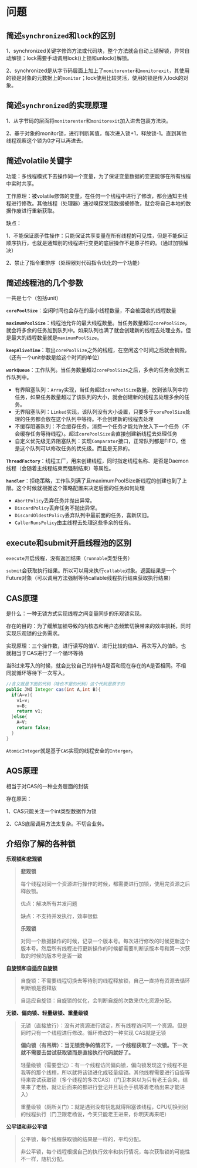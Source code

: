# 问题

## 简述`synchronized`和`lock`的区别

1、synchronized关键字修饰方法或代码块，整个方法就会自动上锁解锁，异常自动解锁；lock需要手动调用lock()上锁和unlock()解锁。

2、synchronized是从字节码层面上加上了`monitorenter`和`monitorexit`，其使用的锁是对象的元数据上的`monitor`；lock使用比较灵活，使用的锁是传入lock的对象。



## 简述`synchronized`的实现原理

1、从字节码的层面将`monitorenter`和`monitorexit`加入进去包裹方法块。

2、基于对象的monitor锁，进行判断其值，每次进入锁+1，释放锁-1。直到其他线程观察这个锁为0才可以再进去。

## 简述volatile关键字

功能：多线程模式下去操作同一个变量，为了保证变量数据的变更能够在所有线程中实时共享。

工作原理：被volatile修饰的变量，在任何一个线程中进行了修改，都会通知主线程进行修改。其他线程（处理器）通过嗅探发现数据被修改，就会将自己本地的数据作废进行重新获取。

缺点：

1、不能保证原子性操作：只能保证共享变量在所有线程的可见性，但是不能保证顺序执行，也就是通知别的线程进行变更的底层操作不是原子性的。（通过加锁解决）

2、禁止了指令重排序（处理器对代码指令优化的一个功能）

## 简述线程池的几个参数

一共是七个（包括unit）

**`corePoolSize`**：空闲时间也会存在的最小线程数量，不会被回收的线程数量

**`maximumPoolSize`**：线程池允许的最大线程数量。当任务数量超过`corePoolSize`，就会将多余的任务加到队列中。如果队列也满了就会创建新的线程去处理业务。但是最大的线程数量就是`maximumPoolSize`。

**`keepAliveTime`**：取出`corePoolSize`之外的线程，在空闲这个时间之后就会销毁。（还有一个unit参数是给这个时间的单位）

**`workQueue`**：工作队列。当任务数量超过`corePoolSize`之后，多余的任务会放到工作队列中。

+ 有界阻塞队列：`Array`实现，当任务超过`corePoolSize`数量，放到该队列中的任务，如果任务数量超过了该队列的大小，就会创建新的线程去处理多余的任务。
+ 无界阻塞队列：`Linked`实现，该队列没有大小设置，只要多于`corePoolSize`处理的任务都会放在这个队列中等待。不会创建新的线程去处理
+ 不缓存阻塞队列：不会缓存任务，消费一个任务才能允许放入下一个任务（不会缓存任务等待线程）。超过`corePoolSize`会直接创建新线程去处理任务
+ 自定义优先级无界阻塞队列：实现`Comparator`接口，正常队列都是FIFO，但是这个队列可以修改任务的优先级。而且是无界的。

**`ThreadFactory`**：线程工厂，用来创建线程，同时指定线程名称、是否是Daemon线程（会随着主线程结束而强制结束）等属性。

**`handler`**：拒绝策略，工作队列满了且maximumPoolSize新线程的创建也到了上限。这个时候就根据这个策略配置来决定后面的任务如何处理

+ `AbortPolicy`丢弃任务并抛出异常。
+ `DiscardPolicy`丢弃任务不抛出异常。
+ `DiscardOldestPolicy`丢弃队列中最前面的任务，喜新厌旧。
+ `CallerRunsPolicy`由主线程去处理这些多余的任务。



## execute和submit开启线程池的区别

`execute`开启线程，没有返回结果（`runnable`类型任务）

`submit`会获取执行结果。所以可以用来执行`callable`对象。返回结果是一个Future对象（可以调用方法强制等待callable线程执行结束获取执行结果）











##  CAS原理

是什么：一种无锁方式实现线程之间变量同步的乐观锁实现。

存在的目的：为了缓解加锁导致的内核态和用户态频繁切换带来的效率损耗，同时实现乐观锁的业务需求。

实现原理：三个操作数，进行读写的值V、进行比较的值A、再次写入的值B。也就相当于CAS进行了一个循环等待

当B过来写入的时候，就会比较自己的持有A是否和现在存在的A是否相同。不相同就循环等待下一次写入。

```java
//含义就是下面的代码（啥也不是的代码）这个代码是原子的
public JNI Integer cas(int A,int B){
  if(A=v){
    v1=v;
    v=B;
    return v1;
  }else{
    A=V;
    return false;
  }
}
```

`AtomicInteger`就是基于`CAS`实现的线程安全的`Interger`。

## AQS原理

相当于对CAS的一种业务层面的封装

存在原因：

1、CAS只能关注一个int类型数据作为锁

2、CAS底层调用方法太复杂。不切合业务。





## 介绍你了解的各种锁

**乐观锁和悲观锁**

> **悲观锁**
>
> 每个线程对同一个资源进行操作的时候，都需要进行加锁，使用完资源之后释放锁。
>
> 优点：解决所有并发问题
>
> 缺点：不支持并发执行，效率很低
>
> **乐观锁**
>
> 对同一个数据操作的时候，记录一个版本号。每次进行修改的时候更新这个版本号。然后所有线程进行更新操作的时候都需要判断该版本号和第一次获取的时候的版本号是否一致

**自旋锁和自适应自旋锁**

> 自旋锁：不需要线程切换去等待别的线程释放锁，自己一直持有资源去循环判断锁是否释放
>
> 自适应自旋锁：自旋锁的优化，会判断自旋的次数来优化资源分配。

**无锁、偏向锁、轻量级锁、重量级锁**

> 无锁（直接放行）：没有对资源进行锁定，所有线程访问同一个资源。但是同时只有一个线程进行修改。循环修改的一种实现 CAS就是无锁
>
> **偏向锁（有吊牌）：当无锁竞争的情况下，一个线程获取了一次锁。下一次就不需要去尝试获取锁而是直接执行代码就好了。**
>
> 轻量级锁（需要登记）：有一个线程访问偏向锁，偏向锁发现这个线程不是我等的那个线程，所以就将该锁进化成轻量级锁。其他线程需要进行自旋等待来尝试获取锁（多个线程的多次CAS）（门卫本来以为只有老王会来，结果来了老杨，就让后面来的都进行登记并且玩会手机等着老杨出来才能进入）
>
> 重量级锁（厕所关门）：就是遇到没有钥匙就得阻塞该线程，CPU切换到别的线程执行（门卫跟老杨说，今天只能老王进来，你明天再来吧）

**公平锁和非公平锁**

> 公平锁，每个线程获取锁的结果是一样的，平均分配。
>
> 非公平锁，每个线程根据自己的执行效率和执行情况，每次获取锁的可能性不一样，随机分配。